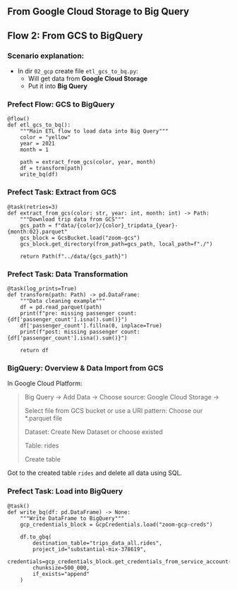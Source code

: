 ## From Google Cloud Storage to Big Query

## Flow 2: From GCS to BigQuery

### Scenario explanation:
- In dir `02_gcp` create file `etl_gcs_to_bq.py`:
  - Will get data from **Google Cloud Storage**
  - Put it into **Big Query**


### Prefect Flow: GCS to BigQuery
```
@flow()
def etl_gcs_to_bq():
    """Main ETL flow to load data into Big Query"""
    color = "yellow"
    year = 2021
    month = 1

    path = extract_from_gcs(color, year, month)
    df = transform(path)
    write_bq(df)
```

### Prefect Task: Extract from GCS
```
@task(retries=3)
def extract_from_gcs(color: str, year: int, month: int) -> Path:
    """Download trip data from GCS"""
    gcs_path = f"data/{color}/{color}_tripdata_{year}-{month:02}.parquet"
    gcs_block = GcsBucket.load("zoom-gcs")
    gcs_block.get_directory(from_path=gcs_path, local_path=f"./")

    return Path(f"../data/{gcs_path}")
```

### Prefect Task: Data Transformation
```
@task(log_prints=True)
def transform(path: Path) -> pd.DataFrame:
    """Data cleaning example"""
    df = pd.read_parquet(path)
    print(f"pre: missing passenger count: {df['passenger_count'].isna().sum()}")
    df['passenger_count'].fillna(0, inplace=True)
    print(f"post: missing passenger count: {df['passenger_count'].isna().sum()}")

    return df
```

### BigQuery: Overview & Data Import from GCS
In Google Cloud Platform:
> Big Query -> Add Data -> Choose source: Google Cloud Storage ->
> 
> Select file from GCS bucket or use a URI pattern: Choose our *.parquet file
> 
> Dataset: Create New Dataset or choose existed
> 
> Table: rides
> 
> Create table

Got to the created table `rides` and delete all data using SQL. 


### Prefect Task: Load into BigQuery
```
@task()
def write_bq(df: pd.DataFrame) -> None:
    """Write DataFrame to BigQuery"""
    gcp_credentials_block = GcpCredentials.load("zoom-gcp-creds")

    df.to_gbq(
        destination_table="trips_data_all.rides",
        project_id="substantial-mix-378619",
        credentials=gcp_credentials_block.get_credentials_from_service_account(),
        chunksize=500_000,
        if_exists="append"
    )
```


